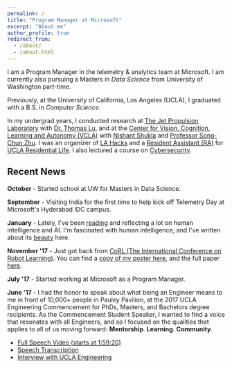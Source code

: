 ```yaml
---
permalink: /
title: "Program Manager at Microsoft"
excerpt: "About me"
author_profile: true
redirect_from: 
  - /about/
  - /about.html
---
```


I am a Program Manager in the telemetry & analytics team at Microsoft. I am currently also pursuing a Masters in _Data Science_ from University of Washington part-time. 

Previously, at the University of California, Los Angeles (UCLA), I graduated with a B.S. in _Computer Science_.

In my undergrad years, I conducted research at [The Jet Propulsion Laboratory](https://www.jpl.nasa.gov/) with [Dr. Thomas Lu](https://www.linkedin.com/in/tom-lu-a0572329/), and at the [Center for Vision, Cognition, Learning and Autonomy (VCLA)](http://vcla.stat.ucla.edu/) with [Nishant Shukla](http://shukla.io/) and [Professor Song-Chun Zhu](http://www.stat.ucla.edu/~sczhu/index.html). I was an organizer of [LA Hacks](https://lahacks.com/) and a [Resident Assistant (RA)](https://reslife.ucla.edu/employment/ra) for [UCLA Residential Life](https://reslife.ucla.edu/). I also lectured a course on [Cybersecurity](https://kfrankc.me/cs88s/).

## Recent News

**October** - Started school at UW for Masters in Data Science.

**September** - Visiting India for the first time to help kick off Telemetry Day at Microsoft's Hyderabad IDC campus.

**January** - Lately, I've been [reading](https://mp.weixin.qq.com/s/-wSYLu-XvOrsST8_KEUa-Q) and reflecting a lot on human intelligence and AI. I'm fascinated with human intelligence, and I've written about its [beauty](https://hackernoon.com/the-beauty-of-human-learning-intelligence-5007025826f6) here.

**November '17** - Just got back from [CoRL (The International Conference on Robot Learning)](http://www.robot-learning.org/). You can find a [copy of my poster here](https://kfrankc.me/files/corl_poster.pdf), and the full paper [here](https://kfrankc.me/files/CoRL_2017.pdf).

**July '17** - Started working at Microsoft as a Program Manager.

**June '17** - I had the honor to speak about what being an Engineer means to me in front of 10,000+ people in Pauley Pavilion, at the 2017 UCLA Engineering Commencement for PhDs, Masters, and Bachelors degree recipients. As the Commencement Student Speaker, I wanted to find a voice that resonates with all Engineers, and so I focused on the qualities that applies to all of us moving forward: **Mentorship**. **Learning**. **Community**.

* [Full Speech Video (starts at 1:59:20)](https://www.youtube.com/watch?v=wr6u5Q-SZRo&feature=youtu.be&t=1h59m20s)
* [Speech Transcription](https://medium.com/@kfrankc/2017-ucla-engineering-commencement-speech-eac302bca942)
* [Interview with UCLA Engineering](https://samueli.ucla.edu/2017_commencement/)






